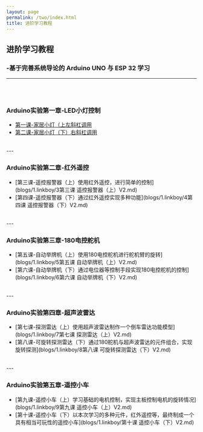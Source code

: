 ```yaml
---
layout: page
permalink: /two/index.html
title: 进阶学习教程
---
```



## 进阶学习教程
### -基于完善系统导论的 Arduino UNO 与 ESP 32 学习
---
<br>
<br>

### Arduino实验第一章-LED小灯控制

- [第一课-家居小灯（上左斜杠调用](blogs\2.MD\1小灯闪烁-学习文档.md)
- [第二课-家居小灯（下）右斜杠调用](blogs/2.MD/1小灯闪烁-学习文档.md)
<br>
---

### Arduino实验第二章-红外遥控


- [第三课-遥控报警器（上）使用红外遥控，进行简单的控制](blogs/1.linkboy/3第三课 遥控报警器（上）V2.md)
- [第四课-遥控报警器（下）通过红外遥控实现多种功能](blogs/1.linkboy/4第四课 遥控报警器（下）V2.md)
<br>
---

### Arduino实验第三章-180电控舵机

- [第五课-自动举牌机（上）使用180电控舵机进行舵机臂的旋转](blogs/1.linkboy/5第五课 自动举牌机（上）V2.md)
- [第六课-自动举牌机（下）通过电位器等控制手段实现180电控舵机的控制](blogs/1.linkboy/6第六课 自动举牌机（下）V2.md)
<br>
---

### Arduino实验第四章-超声波雷达


- [第七课-探测雷达（上）使用超声波雷达制作一个倒车雷达功能模型](blogs/1.linkboy/7第七课 探测雷达（上）V2.md)
- [第八课-可旋转探测雷达（下）通过180舵机与超声波雷达的元件组合，实现旋转探测](blogs/1.linkboy/8第八课 可旋转探测雷达（下）V2.md)
<br>
---

### Arduino实验第五章-遥控小车

- [第九课-遥控小车（上）学习基础的电机控制，实现主板控制电机的旋转情况](blogs/1.linkboy/9第九课 遥控小车（上）V2.md)
- [第十课-遥控小车（下）以本次学习的多种元件，红外遥控等，最终制成一个具有相当可玩性的遥控小车](blogs/1.linkboy/第十课 遥控小车（下）V2.md)

<br>
